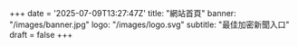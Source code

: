 +++
date = '2025-07-09T13:27:47Z'
title: "網站首頁"
banner: "/images/banner.jpg"
logo: "/images/logo.svg"
subtitle: "最佳加密新聞入口"
draft = false
+++
